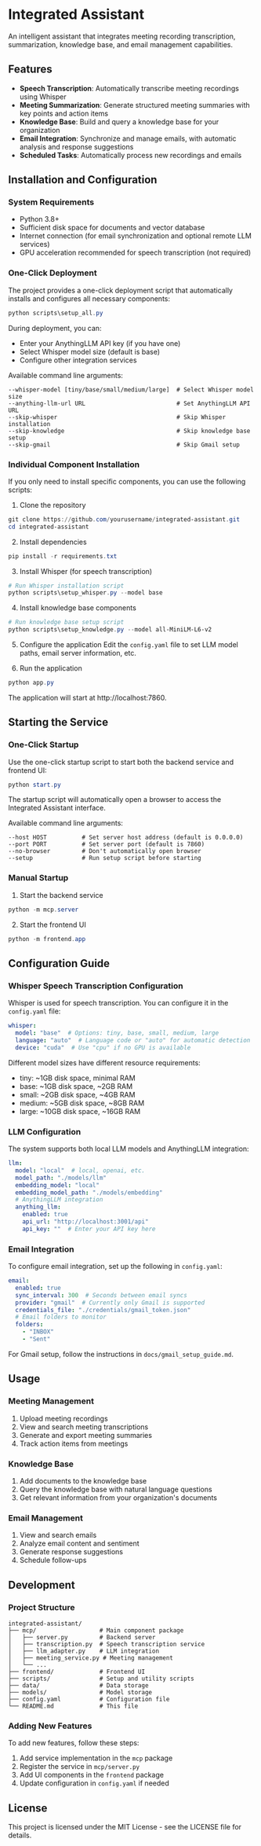 # Integrated Assistant

An intelligent assistant that integrates meeting recording transcription, summarization, knowledge base, and email management capabilities.

## Features

- **Speech Transcription**: Automatically transcribe meeting recordings using Whisper
- **Meeting Summarization**: Generate structured meeting summaries with key points and action items
- **Knowledge Base**: Build and query a knowledge base for your organization
- **Email Integration**: Synchronize and manage emails, with automatic analysis and response suggestions
- **Scheduled Tasks**: Automatically process new recordings and emails

## Installation and Configuration

### System Requirements
- Python 3.8+
- Sufficient disk space for documents and vector database
- Internet connection (for email synchronization and optional remote LLM services)
- GPU acceleration recommended for speech transcription (not required)

### One-Click Deployment

The project provides a one-click deployment script that automatically installs and configures all necessary components:

```powershell
python scripts\setup_all.py
```

During deployment, you can:
- Enter your AnythingLLM API key (if you have one)
- Select Whisper model size (default is base)
- Configure other integration services

Available command line arguments:
```
--whisper-model [tiny/base/small/medium/large]  # Select Whisper model size
--anything-llm-url URL                          # Set AnythingLLM API URL
--skip-whisper                                  # Skip Whisper installation
--skip-knowledge                                # Skip knowledge base setup
--skip-gmail                                    # Skip Gmail setup
```

### Individual Component Installation

If you only need to install specific components, you can use the following scripts:

1. Clone the repository
```powershell
git clone https://github.com/yourusername/integrated-assistant.git
cd integrated-assistant
```

2. Install dependencies
```powershell
pip install -r requirements.txt
```

3. Install Whisper (for speech transcription)
```powershell
# Run Whisper installation script
python scripts\setup_whisper.py --model base
```

4. Install knowledge base components
```powershell
# Run knowledge base setup script
python scripts\setup_knowledge.py --model all-MiniLM-L6-v2
```

5. Configure the application
Edit the `config.yaml` file to set LLM model paths, email server information, etc.

6. Run the application
```powershell
python app.py
```

The application will start at http://localhost:7860.

## Starting the Service

### One-Click Startup

Use the one-click startup script to start both the backend service and frontend UI:

```powershell
python start.py
```

The startup script will automatically open a browser to access the Integrated Assistant interface.

Available command line arguments:
```
--host HOST          # Set server host address (default is 0.0.0.0)
--port PORT          # Set server port (default is 7860)
--no-browser         # Don't automatically open browser
--setup              # Run setup script before starting
```

### Manual Startup

1. Start the backend service
```powershell
python -m mcp.server
```

2. Start the frontend UI
```powershell
python -m frontend.app
```

## Configuration Guide

### Whisper Speech Transcription Configuration

Whisper is used for speech transcription. You can configure it in the `config.yaml` file:

```yaml
whisper:
  model: "base"  # Options: tiny, base, small, medium, large
  language: "auto"  # Language code or "auto" for automatic detection
  device: "cuda"  # Use "cpu" if no GPU is available
```

Different model sizes have different resource requirements:
- tiny: ~1GB disk space, minimal RAM
- base: ~1GB disk space, ~2GB RAM
- small: ~2GB disk space, ~4GB RAM
- medium: ~5GB disk space, ~8GB RAM
- large: ~10GB disk space, ~16GB RAM

### LLM Configuration

The system supports both local LLM models and AnythingLLM integration:

```yaml
llm:
  model: "local"  # local, openai, etc.
  model_path: "./models/llm"
  embedding_model: "local"
  embedding_model_path: "./models/embedding"
  # AnythingLLM integration
  anything_llm:
    enabled: true
    api_url: "http://localhost:3001/api"
    api_key: ""  # Enter your API key here
```

### Email Integration

To configure email integration, set up the following in `config.yaml`:

```yaml
email:
  enabled: true
  sync_interval: 300  # Seconds between email syncs
  provider: "gmail"  # Currently only Gmail is supported
  credentials_file: "./credentials/gmail_token.json"
  # Email folders to monitor
  folders:
    - "INBOX"
    - "Sent"
```

For Gmail setup, follow the instructions in `docs/gmail_setup_guide.md`.

## Usage

### Meeting Management

1. Upload meeting recordings
2. View and search meeting transcriptions
3. Generate and export meeting summaries
4. Track action items from meetings

### Knowledge Base

1. Add documents to the knowledge base
2. Query the knowledge base with natural language questions
3. Get relevant information from your organization's documents

### Email Management

1. View and search emails
2. Analyze email content and sentiment
3. Generate response suggestions
4. Schedule follow-ups

## Development

### Project Structure

```
integrated-assistant/
├── mcp/                  # Main component package
│   ├── server.py         # Backend server
│   ├── transcription.py  # Speech transcription service
│   ├── llm_adapter.py    # LLM integration
│   ├── meeting_service.py # Meeting management
│   └── ...
├── frontend/             # Frontend UI
├── scripts/              # Setup and utility scripts
├── data/                 # Data storage
├── models/               # Model storage
├── config.yaml           # Configuration file
└── README.md             # This file
```

### Adding New Features

To add new features, follow these steps:
1. Add service implementation in the `mcp` package
2. Register the service in `mcp/server.py`
3. Add UI components in the `frontend` package
4. Update configuration in `config.yaml` if needed

## License

This project is licensed under the MIT License - see the LICENSE file for details.
